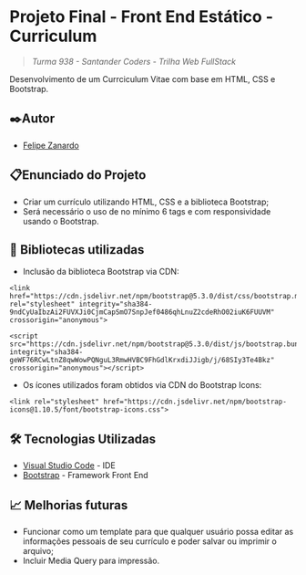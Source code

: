 # Projeto Final - Front End Estático - Curriculum
> *Turma 938 - Santander Coders - Trilha Web FullStack*

Desenvolvimento de um Currciculum Vitae com base em HTML, CSS e Bootstrap.

## ✒️Autor
- [Felipe Zanardo](https://github.com/FelipeBZanardo)

## 📋Enunciado do Projeto

- Criar um currículo utilizando HTML, CSS e a biblioteca Bootstrap;
-  Será necessário o uso de no mínimo 6 tags e com responsividade usando o Bootstrap.

## 🧾 Bibliotecas utilizadas

- Inclusão da biblioteca Bootstrap via CDN:
```
<link href="https://cdn.jsdelivr.net/npm/bootstrap@5.3.0/dist/css/bootstrap.min.css" rel="stylesheet" integrity="sha384-9ndCyUaIbzAi2FUVXJi0CjmCapSmO7SnpJef0486qhLnuZ2cdeRhO02iuK6FUUVM" crossorigin="anonymous">

<script src="https://cdn.jsdelivr.net/npm/bootstrap@5.3.0/dist/js/bootstrap.bundle.min.js" integrity="sha384-geWF76RCwLtnZ8qwWowPQNguL3RmwHVBC9FhGdlKrxdiJJigb/j/68SIy3Te4Bkz" crossorigin="anonymous"></script>
```

- Os ícones utilizados foram obtidos via CDN do Bootstrap Icons:
```
<link rel="stylesheet" href="https://cdn.jsdelivr.net/npm/bootstrap-icons@1.10.5/font/bootstrap-icons.css">
```

## 🛠️ Tecnologias Utilizadas

* [Visual Studio Code](https://code.visualstudio.com/) - IDE
* [Bootstrap](https://getbootstrap.com/) - Framework Front End


## 📈 Melhorias futuras

- Funcionar como um template para que qualquer usuário possa editar as informações pessoais de seu currículo e poder salvar ou imprimir o arquivo;
- Incluir Media Query para impressão.

